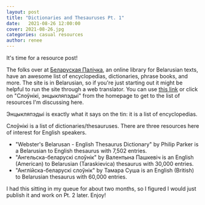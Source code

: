 ```yaml
---
layout: post
title: "Dictionaries and Thesauruses Pt. 1"
date:   2021-08-26 12:00:00
cover: 2021-08-26.jpg
categories: casual resources
author: renee
---
```

It's time for a resource post!

The folks over at [Беларуская Палічка](https://knihi.com/), an online library for Belarusian texts, have an awesome list of encyclopedias, dictionaries, phrase books, and more.  The site is in Belarusian, so if you're just starting out it might be helpful to run the site through a web translator.  You can use [this link](https://knihi.com/slouniki.html) or click on "Слоўнікі, энцыкляпэдыі" from the homepage to get to the list of resources I'm discussing here.

Энцыкляпэдыі is exactly what it says on the tin: it is a list of encyclopedias.

Слоўнікі is a list of dictionaries/thesauruses.  There are three resources here of interest for English speakers.

* "Webster's Belarusan - English Thesaurus Dictionary" by Philip Parker is a Belarusian to English thesaurus with 7,502 entries.
* "Ангельска-беларускі слоўнік" by Валентына Пашкевіч is an English (American) to Belarusian (Taraskievica) thesaurus with 30,000 entries.
* "Англійска-беларускі слоўнік" by Тамара Суша is an English (British) to Belarusian thesaurus with 60,000 entries.

I had this sitting in my queue for about two months, so I figured I would just publish it and work on Pt. 2 later.  Enjoy!
